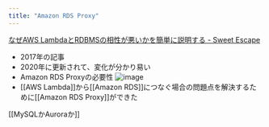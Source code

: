 ```yaml
---
title: "Amazon RDS Proxy"
---
```


[なぜAWS LambdaとRDBMSの相性が悪いかを簡単に説明する - Sweet Escape](https://www.keisuke69.net/entry/2017/06/21/121501)
- 2017年の記事
- 2020年に更新されて、変化が分かり易い
- Amazon RDS Proxyの必要性
![image](https://gyazo.com/8250bd4c713ced12d0c07d7915b248f7/thumb/1000)
- [[AWS Lambda]]から[[Amazon RDS]]につなぐ場合の問題点を解決するために[[Amazon RDS Proxy]]ができた

[[MySQLかAuroraか]]